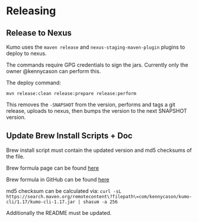 # Releasing


## Release to Nexus

Kumo uses the `maven release` and `nexus-staging-maven-plugin` plugins to deploy to nexus.

The commands require GPG credentials to sign the jars.
Currently only the owner @kennycason can perform this.

The deploy command:

`mvn release:clean release:prepare release:perform`

This removes the `-SNAPSHOT` from the version, performs and tags a git release, uploads to nexus, then bumps the version to the next SNAPSHOT version.

## Update Brew Install Scripts + Doc

Brew install script must contain the updated version and md5 checksums of the file.

Brew formula page can be found [here](https://formulae.brew.sh/formula/kumo)

Brew formula in GitHub can be found [here](https://github.com/Homebrew/homebrew-core/blob/master/Formula/kumo.rb)

md5 checksum can be calculated via:
`curl -sL https://search.maven.org/remotecontent\?filepath\=com/kennycason/kumo-cli/1.17/kumo-cli-1.17.jar | shasum -a 256`

Additionally the README must be updated.